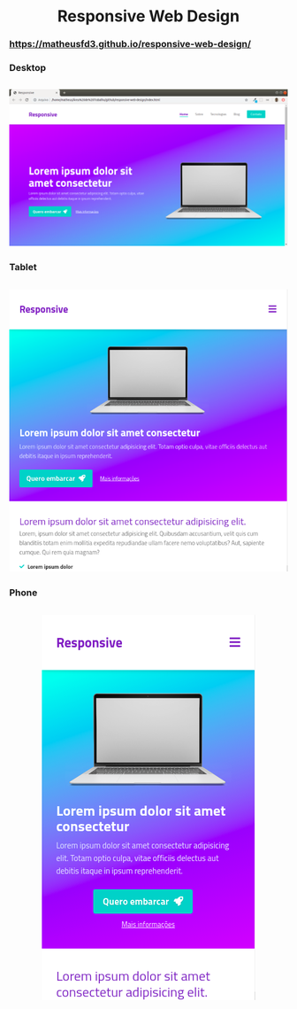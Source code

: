 <h1 align="center">
  Responsive Web Design
</h1>

<h3>
  <a href="https://matheusfd3.github.io/responsive-web-design/">https://matheusfd3.github.io/responsive-web-design/</a>
</h3>

### **Desktop**
<h2 align="center">
  <img alt="Desktop" title="Desktop-responsive" src=".github/desktop1.png"  />
</h2>

### **Tablet**
<h2 align="center">
  <img alt="Tablet" title="Tablet-responsive" src=".github/tablet1.png" />
</h2>

### **Phone**
<h2 align="center">
  <img alt="Phone" title="Phone-responsive" src=".github/cellphone1.png" />
</h2>
